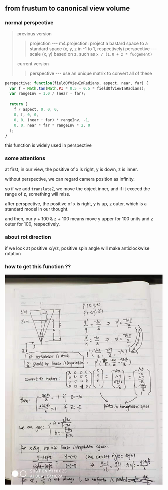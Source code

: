 ## from frustum to canonical view volume
### normal perspective

> previous version
>> projection --- m4.projection: project a bastard space to a standard space (x, y, z in -1 to 1, respectively)
>> perspective --- scale (x, y) based on z, such as `x / (1.0 + z * fudgement)`
>
> current version
>> perspective --- use an unique matrix to convert all of these


```javascript
perspective: function(fieldOfViewInRadians, aspect, near, far) {
  var f = Math.tan(Math.PI * 0.5 - 0.5 * fieldOfViewInRadians);
  var rangeInv = 1.0 / (near - far);

  return [
    f / aspect, 0, 0, 0,
    0, f, 0, 0,
    0, 0, (near + far) * rangeInv, -1,
    0, 0, near * far * rangeInv * 2, 0
  ];
}
```

this function is widely used in perspective

### some attentions

at first, in our view, the positive of x is right, y is down, z is inner.

without perspective, we can regard camera position as Infinity.

so if we add `translateZ`, we move the object inner, and if it exceed the range of z, something will miss.

after perspective, the positive of x is right, y is up, z outer, which is a standard model in our thought.

and then, our y + 100 & z + 100 means move y upper for 100 units and z outer for 100, respectively.

### about rot direction

if we look at positive x/y/z, positive spin angle will make anticlockwise rotation

### how to get this function ??

![deduce](./deduce.jpg)

